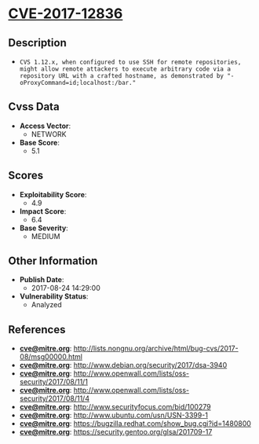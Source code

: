 
# [CVE-2017-12836](https://cve.mitre.org/cgi-bin/cvename.cgi?name=CVE-2017-12836)

## Description

- `CVS 1.12.x, when configured to use SSH for remote repositories, might allow remote attackers to execute arbitrary code via a repository URL with a crafted hostname, as demonstrated by "-oProxyCommand=id;localhost:/bar."`

## Cvss Data

- **Access Vector**:
  - NETWORK
- **Base Score**:
  - 5.1

## Scores

- **Exploitability Score**:
  - 4.9
- **Impact Score**:
  - 6.4
- **Base Severity**:
  - MEDIUM

## Other Information

- **Publish Date**:
  - 2017-08-24 14:29:00
- **Vulnerability Status**:
  - Analyzed

## References

- **cve@mitre.org**: http://lists.nongnu.org/archive/html/bug-cvs/2017-08/msg00000.html
- **cve@mitre.org**: http://www.debian.org/security/2017/dsa-3940
- **cve@mitre.org**: http://www.openwall.com/lists/oss-security/2017/08/11/1
- **cve@mitre.org**: http://www.openwall.com/lists/oss-security/2017/08/11/4
- **cve@mitre.org**: http://www.securityfocus.com/bid/100279
- **cve@mitre.org**: http://www.ubuntu.com/usn/USN-3399-1
- **cve@mitre.org**: https://bugzilla.redhat.com/show_bug.cgi?id=1480800
- **cve@mitre.org**: https://security.gentoo.org/glsa/201709-17
